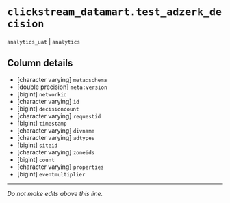 # `clickstream_datamart.test_adzerk_decision`
`analytics_uat` | `analytics`

## Column details
* [character varying] `meta:schema`
* [double precision] `meta:version`
* [bigint]    `networkid`
* [character varying] `id`
* [bigint]    `decisioncount`
* [character varying] `requestid`
* [bigint]    `timestamp`
* [character varying] `divname`
* [character varying] `adtypes`
* [bigint]    `siteid`
* [character varying] `zoneids`
* [bigint]    `count`
* [character varying] `properties`
* [bigint]    `eventmultiplier`

-------------------------------------------------------------------------------
*Do not make edits above this line.*
